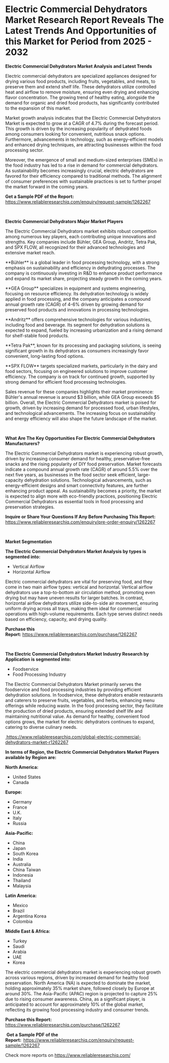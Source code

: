 <p><h1>Electric Commercial Dehydrators Market Research Report Reveals The Latest Trends And Opportunities of this Market for Period from 2025 - 2032</h1></p><p><strong>Electric Commercial Dehydrators Market Analysis and Latest Trends</strong></p>
<p><p>Electric commercial dehydrators are specialized appliances designed for drying various food products, including fruits, vegetables, and meats, to preserve them and extend shelf life. These dehydrators utilize controlled heat and airflow to remove moisture, ensuring even drying and enhancing flavor concentration. The growing trend of healthy eating, alongside the demand for organic and dried food products, has significantly contributed to the expansion of this market.</p><p>Market growth analysis indicates that the Electric Commercial Dehydrators Market is expected to grow at a CAGR of 4.7% during the forecast period. This growth is driven by the increasing popularity of dehydrated foods among consumers looking for convenient, nutritious snack options. Furthermore, advancements in technology, such as energy-efficient models and enhanced drying techniques, are attracting businesses within the food processing sector.</p><p>Moreover, the emergence of small and medium-sized enterprises (SMEs) in the food industry has led to a rise in demand for commercial dehydrators. As sustainability becomes increasingly crucial, electric dehydrators are favored for their efficiency compared to traditional methods. The alignment of consumer preferences with sustainable practices is set to further propel the market forward in the coming years.</p></p>
<p><strong>Get a Sample PDF of the Report:&nbsp;</strong> <a href="https://www.reliableresearchiq.com/enquiry/request-sample/1262267?utm_campaign=1144&utm_medium=2&utm_source=Github&utm_content=ia&utm_term=27022025&utm_id=electric-commercial-dehydrators">https://www.reliableresearchiq.com/enquiry/request-sample/1262267</a></p>
<p>&nbsp;</p>
<p><strong>Electric Commercial Dehydrators Major Market Players</strong></p>
<p><p>The Electric Commercial Dehydrators market exhibits robust competition among numerous key players, each contributing unique innovations and strengths. Key companies include Bühler, GEA Group, Andritz, Tetra Pak, and SPX FLOW, all recognized for their advanced technologies and extensive market reach. </p><p>**Bühler** is a global leader in food processing technology, with a strong emphasis on sustainability and efficiency in dehydrating processes. The company is continuously investing in R&D to enhance product performance and expand its market share, projecting steady growth in the coming years.</p><p>**GEA Group** specializes in equipment and systems engineering, focusing on resource efficiency. Its dehydration technology is widely applied in food processing, and the company anticipates a compound annual growth rate (CAGR) of 4-6% driven by growing demand for preserved food products and innovations in processing technologies.</p><p>**Andritz** offers comprehensive technologies for various industries, including food and beverage. Its segment for dehydration solutions is expected to expand, fueled by increasing urbanization and a rising demand for shelf-stable food products.</p><p>**Tetra Pak**, known for its processing and packaging solutions, is seeing significant growth in its dehydrators as consumers increasingly favor convenient, long-lasting food options. </p><p>**SPX FLOW** targets specialized markets, particularly in the dairy and food sectors, focusing on engineered solutions to improve customer efficiency. The company is on track for continued growth, supported by strong demand for efficient food processing technologies.</p><p>Sales revenue for these companies highlights their market prominence: Bühler's annual revenue is around $3 billion, while GEA Group exceeds $5 billion. Overall, the Electric Commercial Dehydrators market is poised for growth, driven by increasing demand for processed food, urban lifestyles, and technological advancements. The increasing focus on sustainability and energy efficiency will also shape the future landscape of the market.</p></p>
<p>&nbsp;</p>
<p><strong>What Are The Key Opportunities For Electric Commercial Dehydrators Manufacturers?</strong></p>
<p><p>The Electric Commercial Dehydrators market is experiencing robust growth, driven by increasing consumer demand for healthy, preservative-free snacks and the rising popularity of DIY food preservation. Market forecasts indicate a compound annual growth rate (CAGR) of around 5.5% over the next five years, as businesses in the food sector seek efficient, large-capacity dehydration solutions. Technological advancements, such as energy-efficient designs and smart connectivity features, are further enhancing product appeal. As sustainability becomes a priority, the market is expected to align more with eco-friendly practices, positioning Electric Commercial Dehydrators as essential tools in food processing and preservation strategies.</p></p>
<p><strong>Inquire or Share Your Questions If Any Before Purchasing This Report:</strong> <a href="https://www.reliableresearchiq.com/enquiry/pre-order-enquiry/1262267?utm_campaign=1144&utm_medium=2&utm_source=Github&utm_content=ia&utm_term=27022025&utm_id=electric-commercial-dehydrators">https://www.reliableresearchiq.com/enquiry/pre-order-enquiry/1262267</a></p>
<p>&nbsp;</p>
<p><strong>Market Segmentation</strong></p>
<p><strong>The Electric Commercial Dehydrators Market Analysis by types is segmented into:</strong></p>
<p><ul><li>Vertical Airflow</li><li>Horizontal Airflow</li></ul></p>
<p><p>Electric commercial dehydrators are vital for preserving food, and they come in two main airflow types: vertical and horizontal. Vertical airflow dehydrators use a top-to-bottom air circulation method, promoting even drying but may have uneven results for larger batches. In contrast, horizontal airflow dehydrators utilize side-to-side air movement, ensuring uniform drying across all trays, making them ideal for commercial operations with high-volume requirements. Each type serves distinct needs based on efficiency, capacity, and drying quality.</p></p>
<p><strong>Purchase this Report:&nbsp;</strong><a href="https://www.reliableresearchiq.com/purchase/1262267?utm_campaign=1144&utm_medium=2&utm_source=Github&utm_content=ia&utm_term=27022025&utm_id=electric-commercial-dehydrators">https://www.reliableresearchiq.com/purchase/1262267</a></p>
<p>&nbsp;</p>
<p><strong>The Electric Commercial Dehydrators Market Industry Research by Application is segmented into:</strong></p>
<p><ul><li>Foodservice</li><li>Food Processing Industry</li></ul></p>
<p><p>The Electric Commercial Dehydrators Market primarily serves the foodservice and food processing industries by providing efficient dehydration solutions. In foodservice, these dehydrators enable restaurants and caterers to preserve fruits, vegetables, and herbs, enhancing menu offerings while reducing waste. In the food processing sector, they facilitate the production of dried products, ensuring extended shelf life and maintaining nutritional value. As demand for healthy, convenient food options grows, the market for electric dehydrators continues to expand, catering to diverse culinary needs.</p></p>
<p><a href="https://www.reliableresearchiq.com/global-electric-commercial-dehydrators-market-r1262267?utm_campaign=1144&utm_medium=2&utm_source=Github&utm_content=ia&utm_term=27022025&utm_id=electric-commercial-dehydrators">&nbsp;https://www.reliableresearchiq.com/global-electric-commercial-dehydrators-market-r1262267</a></p>
<p><strong>In terms of Region, the Electric Commercial Dehydrators Market Players available by Region are:</strong></p>
<p>
    <p> <strong> North America: </strong>
        <ul>
            <li>United States</li>
            <li>Canada</li>
        </ul>
        </p> 
    <p> <strong> Europe: </strong>
        <ul>
            <li>Germany</li>
            <li>France</li>
            <li>U.K.</li>
            <li>Italy</li>
            <li>Russia</li>
        </ul>
        </p> 
    <p> <strong> Asia-Pacific: </strong>
        <ul>
            <li>China</li>
            <li>Japan</li>
            <li>South Korea</li>
            <li>India</li>
            <li>Australia</li>
            <li>China Taiwan</li>
            <li>Indonesia</li>
            <li>Thailand</li>
            <li>Malaysia</li>
        </ul>
        </p> 
    <p> <strong> Latin America: </strong>
        <ul>
            <li>Mexico</li>
            <li>Brazil</li>
            <li>Argentina Korea</li>
            <li>Colombia</li>
        </ul>
        </p> 
    <p> <strong> Middle East & Africa: </strong>
        <ul>
            <li>Turkey</li>
            <li>Saudi</li>
            <li>Arabia</li>
            <li>UAE</li>
            <li>Korea</li>
        </ul>
    </p>
    </p>
<p><p>The electric commercial dehydrators market is experiencing robust growth across various regions, driven by increased demand for healthy food preservation. North America (NA) is expected to dominate the market, holding approximately 35% market share, followed closely by Europe at around 30%. The Asia-Pacific (APAC) region is projected to capture 25% due to rising consumer awareness. China, as a significant player, is anticipated to account for approximately 10% of the global market, reflecting its growing food processing industry and consumer trends.</p></p>
<p><strong>Purchase this Report: </strong><a href="https://www.reliableresearchiq.com/purchase/1262267?utm_campaign=1144&utm_medium=2&utm_source=Github&utm_content=ia&utm_term=27022025&utm_id=electric-commercial-dehydrators">https://www.reliableresearchiq.com/purchase/1262267</a></p>
<p>&nbsp;<strong>Get a Sample PDF of the Report:&nbsp;&nbsp;</strong><a href="https://www.reliableresearchiq.com/enquiry/request-sample/1262267?utm_campaign=1144&utm_medium=2&utm_source=Github&utm_content=ia&utm_term=27022025&utm_id=electric-commercial-dehydrators">https://www.reliableresearchiq.com/enquiry/request-sample/1262267</a></p>
<p><strong></strong></p>
<p>Check more reports on <a href="https://www.reliableresearchiq.com/?utm_campaign=1144&utm_medium=2&utm_source=Github&utm_content=ia&utm_term=27022025&utm_id=electric-commercial-dehydrators">https://www.reliableresearchiq.com/</a></p>